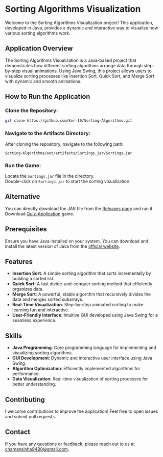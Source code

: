 # **Sorting Algorithms Visualization**

Welcome to the Sorting Algorithms Visualization project! This application, developed in Java, provides a dynamic and interactive way to visualize how various sorting algorithms work.

## Application Overview
The Sorting Algorithms Visualization is a Java-based project that demonstrates how different sorting algorithms arrange data through step-by-step visual animations. Using Java Swing, this project allows users to visualize sorting processes like Insertion Sort, Quick Sort, and Merge Sort with dynamic and smooth animations.

## How to Run the Application

### Clone the Repository:
```bash
git clone https://github.com/Kvr-10/Sorting-Algorithms.git
```
### Navigate to the Artifacts Directory:
After cloning the repository, navigate to the following path:
```
Sorting-Algorithms/out/artifacts/Sortings_jar/Sortings.jar
```
### Run the Game:
Locate the `Sortings.jar` file in the directory.  
Double-click on `Sortings.jar` to start the sorting visualization.

## Alternative
You can directly download the JAR file from the [Releases page](https://github.com/Kvr-10/Sorting-Algorithms/releases/latest) and run it.  
Download [Quiz-Application](https://github.com/Kvr-10/Sorting-Algorithms/releases/latest/download/Sortings.jar) game.

## Prerequisites
Ensure you have Java installed on your system. You can download and install the latest version of Java from the [official website](https://www.java.com/en/).

## Features
- **Insertion Sort**: A simple sorting algorithm that sorts incrementally by building a sorted list.
- **Quick Sort**: A fast divide-and-conquer sorting method that efficiently organizes data.
- **Merge Sort**: A powerful, stable algorithm that recursively divides the data and merges sorted subarrays.
- **Real-Time Visualization**: Step-by-step animated sorting to make learning fun and interactive.
- **User-Friendly Interface**: Intuitive GUI developed using Java Swing for a seamless experience.

## Skills
- **Java Programming**: Core programming language for implementing and visualizing sorting algorithms.
- **GUI Development**: Dynamic and interactive user interface using Java Swing.
- **Algorithm Optimization**: Efficiently implemented algorithms for performance.
- **Data Visualization**: Real-time visualization of sorting processes for better understanding.

## Contributing
I welcome contributions to improve the application! Feel free to open issues and submit pull requests.

## Contact
If you have any questions or feedback, please reach out to us at chamansinha9480@gmail.com.

